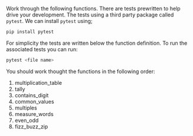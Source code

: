 Work through the following functions. There are tests prewritten to help drive your development. The tests using a third party package called `pytest`.
We can install `pytest` using;

```sh
pip install pytest
```

For simplicity the tests are written below the function definition. To run the associated tests you can run:

```sh
pytest <file name>
```

You should work thought the functions in the following order:

1. multiplication_table
2. tally
3. contains_digit
4. common_values
5. multiples
6. measure_words
7. even_odd
8. fizz_buzz_zip
